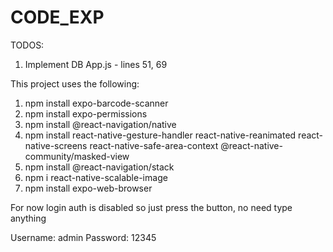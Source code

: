 # CODE_EXP

TODOS:

1. Implement DB
   App.js - lines 51, 69

This project uses the following:

1. npm install expo-barcode-scanner
2. npm install expo-permissions
3. npm install @react-navigation/native
4. npm install react-native-gesture-handler react-native-reanimated react-native-screens react-native-safe-area-context @react-native-community/masked-view
5. npm install @react-navigation/stack
6. npm i react-native-scalable-image
7. npm install expo-web-browser

For now login auth is disabled so just press the button, no need type anything

Username: admin
Password: 12345
